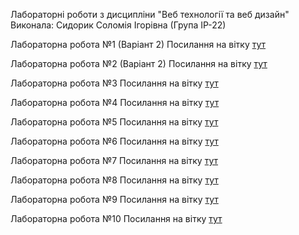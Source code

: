 Лабораторні роботи з дисципліни "Веб технології та веб дизайн"
Виконала: Сидорик Соломія Ігорівна (Група ІР-22)

Лабораторна робота №1 (Варіант 2)
Посилання на вітку [тут](https://github.com/SolomiaSydoryk/web_lab/tree/lab1)

Лабораторна робота №2 (Варіант 2)
Посилання на вітку [тут](https://github.com/SolomiaSydoryk/web_lab/tree/lab2)

Лабораторна робота №3
Посилання на вітку [тут](https://github.com/SolomiaSydoryk/web_js_labs/tree/lab3)

Лабораторна робота №4
Посилання на вітку [тут](https://github.com/SolomiaSydoryk/web_js_labs/tree/lab4)

Лабораторна робота №5
Посилання на вітку [тут](https://github.com/SolomiaSydoryk/web_js_labs/tree/lab5)

Лабораторна робота №6
Посилання на вітку [тут](https://github.com/SolomiaSydoryk/web_js_labs/tree/lab6)

Лабораторна робота №7
Посилання на вітку [тут](https://github.com/SolomiaSydoryk/web_js_labs/tree/lab7)

Лабораторна робота №8
Посилання на вітку [тут](https://github.com/SolomiaSydoryk/web_js_labs/tree/8lab)

Лабораторна робота №9
Посилання на вітку [тут](https://github.com/SolomiaSydoryk/web_js_labs/tree/lab9)

Лабораторна робота №10
Посилання на вітку [тут](https://github.com/SolomiaSydoryk/web_js_labs/pull/10)
